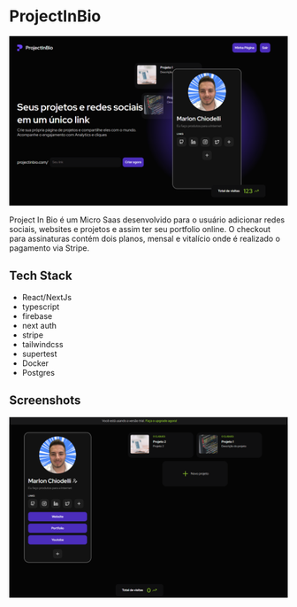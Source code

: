 # ProjectInBio

![Cover](./.github/cover.png)

Project In Bio é um Micro Saas desenvolvido para o usuário adicionar redes sociais, websites e projetos e assim ter seu portfolio online.
O checkout para assinaturas contém dois planos, mensal e vitalício onde é realizado o pagamento via Stripe.

## Tech Stack
- React/NextJs
- typescript
- firebase
- next auth
- stripe
- tailwindcss
- supertest
- Docker
- Postgres
  
## Screenshots
<p>
  <img src=".github/img1.png">
</p>
